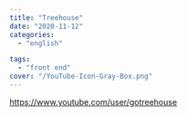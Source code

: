 ```yaml
---
title: "Treehouse"
date: "2020-11-12"
categories:
  - "english"

tags:
  - "front end"
cover: "/YouTube-Icon-Gray-Box.png"
---
```


https://www.youtube.com/user/gotreehouse
